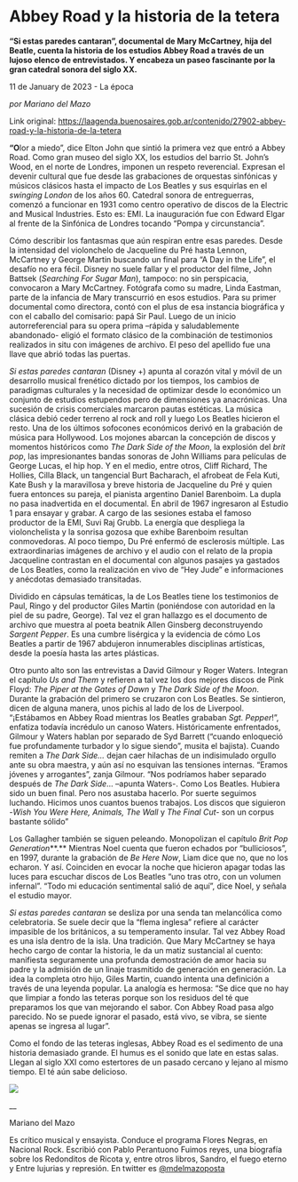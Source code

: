 # Abbey Road y la historia de la tetera

**“Si estas paredes cantaran”, documental de Mary McCartney, hija del Beatle, cuenta la historia de los estudios Abbey Road a través de un lujoso elenco de entrevistados. Y encabeza un paseo fascinante por la gran catedral sonora del siglo XX.**

11 de January de 2023 - La época

_por Mariano del Mazo_

Link original: https://laagenda.buenosaires.gob.ar/contenido/27902-abbey-road-y-la-historia-de-la-tetera



**“O**lor a miedo”, dice Elton John que sintió la primera vez que entró a Abbey Road. Como gran museo del siglo XX, los estudios del barrio St. John’s Wood, en el norte de Londres, imponen un respeto reverencial. Expresan el devenir cultural que fue desde las grabaciones de orquestas sinfónicas y músicos clásicos hasta el impacto de Los Beatles y sus esquirlas en el *swinging London* de los años 60. Catedral sonora de entreguerras, comenzó a funcionar en 1931 como centro operativo de discos de la Electric and Musical Industries. Esto es: EMI. La inauguración fue con Edward Elgar al frente de la Sinfónica de Londres tocando “Pompa y circunstancia”.




Cómo describir los fantasmas que aún respiran entre esas paredes. Desde la intensidad del violonchelo de Jacqueline du Pré hasta Lennon, McCartney y George Martin buscando un final para “A Day in the Life”, el desafío no era fécil. Disney no suele fallar y el productor del filme, John Battsek (*Searching For Sugar Man*), tampoco: no sin perspicacia, convocaron a Mary McCartney. Fotógrafa como su madre, Linda Eastman, parte de la infancia de Mary transcurrió en esos estudios. Para su primer documental como directora, contó con el plus de esa instancia biográfica y con el caballo del comisario: papá Sir Paul. Luego de un inicio autorreferencial para su opera prima –rápida y saludablemente abandonado- eligió el formato clásico de la combinación de testimonios realizados in situ con imágenes de archivo. El peso del apellido fue una llave que abrió todas las puertas.




*Si estas paredes cantaran* (Disney +) apunta al corazón vital y móvil de un desarrollo musical frenético dictado por los tiempos, los cambios de paradigmas culturales y la necesidad de optimizar desde lo económico un conjunto de estudios estupendos pero de dimensiones ya anacrónicas. Una sucesión de crisis comerciales marcaron pautas estéticas. La música clásica debió ceder terreno al rock and roll y luego Los Beatles hicieron el resto. Una de los últimos sofocones económicos derivó en la grabación de música para Hollywood. Los mojones abarcan la concepción de discos y momentos históricos como *The Dark Side of the Moon*, la explosión del *brit pop*, las impresionantes bandas sonoras de John Williams para películas de George Lucas, el hip hop. Y en el medio, entre otros, Cliff Richard, The Hollies, Cilla Black, un tangencial Burt Bacharach, el afrobeat de Fela Kuti, Kate Bush y la maravillosa y breve historia de Jacqueline du Pré y quien fuera entonces su pareja, el pianista argentino Daniel Barenboim. La dupla no pasa inadvertida en el documental. En abril de 1967 ingresaron al Estudio 1 para ensayar y grabar. A cargo de las sesiones estaba el famoso productor de la EMI, Suvi Raj Grubb. La energía que despliega la violonchelista y la sonrisa gozosa que exhibe Barenboim resultan conmovedoras. Al poco tiempo, Du Pré enfermó de esclerosis múltiple. Las extraordinarias imágenes de archivo y el audio con el relato de la propia Jacqueline contrastan en el documental con algunos pasajes ya gastados de Los Beatles, como la realización en vivo de “Hey Jude” e informaciones y anécdotas demasiado transitadas.




Dividido en cápsulas temáticas, la de Los Beatles tiene los testimonios de Paul, Ringo y del productor Giles Martin (poniéndose con autoridad en la piel de su padre, George). Tal vez el gran hallazgo es el documento de archivo que muestra al poeta beatnik Allen Ginsberg deconstruyendo *Sargent Pepper*. Es una cumbre lisérgica y la evidencia de cómo Los Beatles a partir de 1967 abdujeron innumerables disciplinas artísticas, desde la poesía hasta las artes plásticas.




Otro punto alto son las entrevistas a David Gilmour y Roger Waters. Integran el capítulo *Us and Them* y refieren a tal vez los dos mejores discos de Pink Floyd: *The Piper at the Gates of Dawn* y *The Dark Side of the Moon*. Durante la grabación del primero se cruzaron con Los Beatles. Se sintieron, dicen de alguna manera, unos pichis al lado de los de Liverpool. “¡Estábamos en Abbey Road mientras los Beatles grababan *Sgt. Pepper*!”, enfatiza todavía incrédulo un canoso Waters. Históricamente enfrentados, Gilmour y Waters hablan por separado de Syd Barrett (“cuando enloqueció fue profundamente turbador y lo sigue siendo”, musita el bajista). Cuando remiten a *The Dark Side…* dejan caer hilachas de un indisimulado orgullo ante su obra maestra, y aún así no esquivan las tensiones internas. “Eramos jóvenes y arrogantes”, zanja Gilmour. “Nos podríamos haber separado después de *The Dark Side*… –apunta Waters-. Como Los Beatles. Hubiera sido un buen final. Pero nos asustaba hacerlo. Por suerte seguimos luchando. Hicimos unos cuantos buenos trabajos. Los discos que siguieron -*Wish You Were Here, Animals, The Wall* y *The Final Cut-*  son un corpus bastante sólido”




Los Gallagher también se siguen peleando. Monopolizan el capítulo *Brit Pop Generation***.** Mientras Noel cuenta que fueron echados por “bulliciosos”, en 1997, durante la grabación de *Be Here Now*, Liam dice que no, que no los echaron. Y así. Coinciden en evocar la noche que hicieron apagar todas las luces para escuchar discos de Los Beatles “uno tras otro, con un volumen infernal”. “Todo mi educación sentimental salió de aquí”, dice Noel, y señala el estudio mayor.




*Si estas paredes cantaran* se desliza por una senda tan melancólica como celebratoria. Se suele decir que la “flema inglesa” refiere al carácter impasible de los británicos, a su temperamento insular. Tal vez Abbey Road es una isla dentro de la isla. Una tradición. Que Mary McCartney se haya hecho cargo de contar la historia, le da un matiz sustancial al cuento: manifiesta seguramente una profunda demostración de amor hacia su padre y la admisión de un linaje trasmitido de generación en generación. La idea la completa otro hijo, Giles Martin, cuando intenta una definición a través de una leyenda popular. La analogía es hermosa: “Se dice que no hay que limpiar a fondo las teteras porque son los residuos del té que preparamos los que van mejorando el sabor. Con Abbey Road pasa algo parecido. No se puede ignorar el pasado, está vivo, se vibra, se siente apenas se ingresa al lugar”.




Como el fondo de las teteras inglesas, Abbey Road es el sedimento de una historia demasiado grande. El humus es el sonido que late en estas salas. Llegan al siglo XXI como estertores de un pasado cercano y lejano al mismo tiempo. El té aún sabe delicioso.




[![](https://img.youtube.com/vi/fnn9zEQbqI0/0.jpg)](https://www.youtube.com/watch?v=fnn9zEQbqI0)




\_\_




Mariano del Mazo




Es crítico musical y ensayista. Conduce el programa Flores Negras, en Nacional Rock. Escribió con Pablo Perantuono Fuimos reyes, una biografía sobre los Redonditos de Ricota y, entre otros libros, Sandro, el fuego eterno y Entre lujurias y represión. En twitter es [@mdelmazoposta](https://twitter.com/mdelmazoposta)



